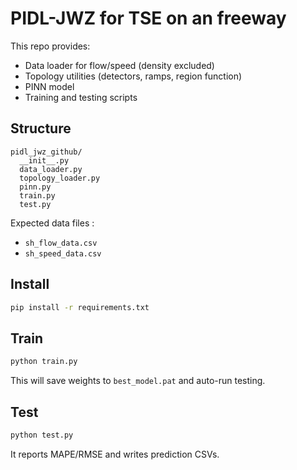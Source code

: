 # PIDL-JWZ for TSE on an freeway

This repo provides:
- Data loader for flow/speed (density excluded)
- Topology utilities (detectors, ramps, region function)
- PINN model
- Training and testing scripts

## Structure
```
pidl_jwz_github/
  __init__.py
  data_loader.py
  topology_loader.py
  pinn.py
  train.py
  test.py
```

Expected data files :
- `sh_flow_data.csv`
- `sh_speed_data.csv`


## Install
```bash
pip install -r requirements.txt
```

## Train
```bash
python train.py
```
This will save weights to `best_model.pat` and auto-run testing.

## Test
```bash
python test.py
```
It reports MAPE/RMSE and writes prediction CSVs.


